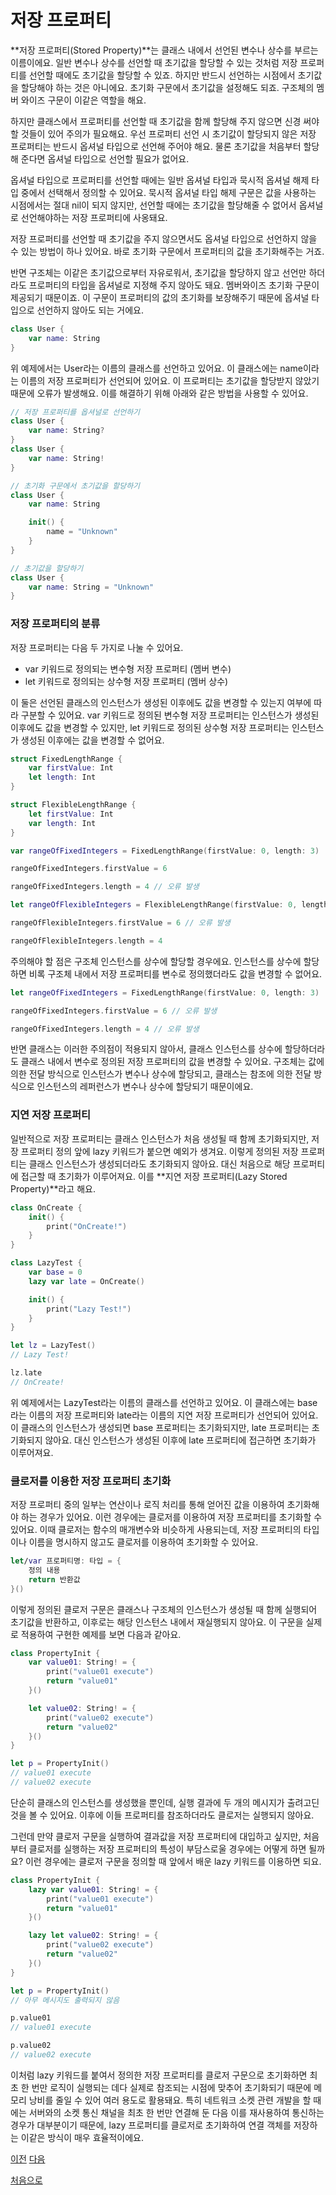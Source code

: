 # 저장 프로퍼티

**저장 프로퍼티(Stored Property)**는 클래스 내에서 선언된 변수나 상수를 부르는 이름이에요. 일반 변수나 상수를 선언할 때 초기값을 할당할 수 있는 것처럼 저장 프로퍼티를 선언할 때에도 초기값을 할당할 수 있죠. 하지만 반드시 선언하는 시점에서 초기값을 할당해야 하는 것은 아니에요. 초기화 구문에서 초기값을 설정해도 되죠. 구조체의 멤버 와이즈 구문이 이같은 역할을 해요.

하지만 클래스에서 프로퍼티를 선언할 때 초기값을 함께 할당해 주지 않으면 신경 써야 할 것들이 있어 주의가 필요해요. 우선 프로퍼티 선언 시 초기값이 할당되지 않은 저장 프로퍼티는 반드시 옵셔널 타입으로 선언해 주어야 해요. 물론 초기값을 처음부터 할당해 준다면 옵셔널 타입으로 선언할 필요가 없어요.

옵셔널 타입으로 프로퍼티를 선언할 때에는 일반 옵셔널 타입과 묵시적 옵셔널 해제 타입 중에서 선택해서 정의할 수 있어요. 묵시적 옵셔널 타입 해제 구문은 값을 사용하는 시점에서는 절대 nil이 되지 않지만, 선언할 때에는 초기값을 할당해줄 수 없어서 옵셔널로 선언해야하는 저장 프로퍼티에 사옹돼요.

저장 프로퍼티를 선언할 때 초기값을 주지 않으면서도 옵셔널 타입으로 선언하지 않을 수 있는 방법이 하나 있어요. 바로 초기화 구문에서 프로퍼티의 값을 초기화해주는 거죠.

반면 구조체는 이같은 초기값으로부터 자유로워서, 초기값을 할당하지 않고 선언만 하더라도 프로퍼티의 타입을 옵셔널로 지정해 주지 않아도 돼요. 멤버와이즈 초기화 구문이 제공되기 때문이죠. 이 구문이 프로퍼티의 값의 초기화를 보장해주기 때문에 옵셔널 타입으로 선언하지 않아도 되는 거에요.

```swift
class User {
    var name: String
}
```

위 예제에서는 User라는 이름의 클래스를 선언하고 있어요. 이 클래스에는 name이라는 이름의 저장 프로퍼티가 선언되어 있어요. 이 프로퍼티는 초기값을 할당받지 않았기 때문에 오류가 발생해요. 이를 해결하기 위해 아래와 같은 방법을 사용할 수 있어요.

```swift
// 저장 프로퍼티를 옵셔널로 선언하기
class User {
    var name: String?
}
class User {
    var name: String!
}

// 초기화 구문에서 초기값을 할당하기
class User {
    var name: String

    init() {
        name = "Unknown"
    }
}

// 초기값을 할당하기
class User {
    var name: String = "Unknown"
}
```

### 저장 프로퍼티의 분류

저장 프로퍼티는 다음 두 가지로 나눌 수 있어요.

- var 키워드로 정의되는 변수형 저장 프로퍼티 (멤버 변수)
- let 키워드로 정의되는 상수형 저장 프로퍼티 (멤버 상수)

이 둘은 선언된 클래스의 인스턴스가 생성된 이후에도 값을 변경할 수 있는지 여부에 따라 구분할 수 있어요. var 키워드로 정의된 변수형 저장 프로퍼티는 인스턴스가 생성된 이후에도 값을 변경할 수 있지만, let 키워드로 정의된 상수형 저장 프로퍼티는 인스턴스가 생성된 이후에는 값을 변경할 수 없어요.

```swift
struct FixedLengthRange {
    var firstValue: Int
    let length: Int
}

struct FlexibleLengthRange {
    let firstValue: Int
    var length: Int
}

var rangeOfFixedIntegers = FixedLengthRange(firstValue: 0, length: 3)

rangeOfFixedIntegers.firstValue = 6

rangeOfFixedIntegers.length = 4 // 오류 발생

let rangeOfFlexibleIntegers = FlexibleLengthRange(firstValue: 0, length: 3)

rangeOfFlexibleIntegers.firstValue = 6 // 오류 발생

rangeOfFlexibleIntegers.length = 4
```

주의해야 할 점은 구조체 인스턴스를 상수에 할당할 경우에요. 인스턴스를 상수에 할당하면 비록 구조체 내에서 저장 프로퍼티를 변수로 정의했더라도 값을 변경할 수 없어요.

```swift
let rangeOfFixedIntegers = FixedLengthRange(firstValue: 0, length: 3)

rangeOfFixedIntegers.firstValue = 6 // 오류 발생

rangeOfFixedIntegers.length = 4 // 오류 발생
```

반면 클래스는 이러한 주의점이 적용되지 않아서, 클래스 인스턴스를 상수에 할당하더라도 클래스 내에서 변수로 정의된 저장 프로퍼티의 값을 변경할 수 있어요. 구조체는 값에 의한 전달 방식으로 인스턴스가 변수나 상수에 할당되고, 클래스는 참조에 의한 전달 방식으로 인스턴스의 레퍼런스가 변수나 상수에 할당되기 때문이에요.

### 지연 저장 프로퍼티

일반적으로 저장 프로퍼티는 클래스 인스턴스가 처음 생성될 때 함께 초기화되지만, 저장 프로퍼티 정의 앞에 lazy 키워드가 붙으면 예외가 생겨요. 이렇게 정의된 저장 프로퍼티는 클래스 인스턴스가 생성되더라도 초기화되지 않아요. 대신 처음으로 해당 프로퍼티에 접근할 때 초기화가 이루어져요. 이를 **지연 저장 프로퍼티(Lazy Stored Property)**라고 해요.

```swift
class OnCreate {
    init() {
        print("OnCreate!")
    }
}

class LazyTest {
    var base = 0
    lazy var late = OnCreate()

    init() {
        print("Lazy Test!")
    }
}

let lz = LazyTest()
// Lazy Test!

lz.late
// OnCreate!
```

위 예제에서는 LazyTest라는 이름의 클래스를 선언하고 있어요. 이 클래스에는 base라는 이름의 저장 프로퍼티와 late라는 이름의 지연 저장 프로퍼티가 선언되어 있어요. 이 클래스의 인스턴스가 생성되면 base 프로퍼티는 초기화되지만, late 프로퍼티는 초기화되지 않아요. 대신 인스턴스가 생성된 이후에 late 프로퍼티에 접근하면 초기화가 이루어져요.

### 클로저를 이용한 저장 프로퍼티 초기화

저장 프로퍼티 중의 일부는 연산이나 로직 처리를 통해 얻어진 값을 이용하여 초기화해야 하는 경우가 있어요. 이런 경우에는 클로저를 이용하여 저장 프로퍼티를 초기화할 수 있어요. 이때 클로저는 함수의 매개변수와 비슷하게 사용되는데, 저장 프로퍼티의 타입이나 이름을 명시하지 않고도 클로저를 이용하여 초기화할 수 있어요.

```swift
let/var 프로퍼티명: 타입 = {
    정의 내용
    return 반환값
}()
```

이렇게 정의된 클로저 구문은 클래스나 구조체의 인스턴스가 생성될 때 함께 실행되어 초기값을 반환하고, 이후로는 해당 인스턴스 내에서 재실행되지 않아요. 이 구문을 실제로 적용하여 구현한 예제를 보면 다음과 같아요.

```swift
class PropertyInit {
    var value01: String! = {
        print("value01 execute")
        return "value01"
    }()

    let value02: String! = {
        print("value02 execute")
        return "value02"
    }()
}

let p = PropertyInit()
// value01 execute
// value02 execute
```

단순히 클래스의 인스턴스를 생성했을 뿐인데, 실행 결과에 두 개의 메시지가 출려고딘 것을 볼 수 있어요. 이후에 이들 프로퍼티를 참조하더라도 클로저는 실행되지 않아요.

그런데 만약 클로저 구문을 실행하여 결과값을 저장 프로퍼티에 대입하고 싶지만, 처음부터 클로저를 실행하는 저장 프로퍼티의 특성이 부담스로울 경우에는 어떻게 하면 될까요? 이런 경우에는 클로저 구문을 정의할 때 앞에서 배운 lazy 키워드를 이용하면 되요.

```swift
class PropertyInit {
    lazy var value01: String! = {
        print("value01 execute")
        return "value01"
    }()

    lazy let value02: String! = {
        print("value02 execute")
        return "value02"
    }()
}

let p = PropertyInit()
// 아무 메시지도 출력되지 않음

p.value01
// value01 execute

p.value02
// value02 execute
```

이처럼 lazy 키워드를 붙여서 정의한 저장 프로퍼티를 클로저 구문으로 초기화하면 최초 한 번만 로직이 실행되는 데다 실제로 참조되는 시점에 맞추어 초기화되기 때문에 메모리 낭비를 줄일 수 있어 여러 용도로 활용돼요. 특히 네트워크 소켓 관련 개발을 할 때에는 서버와의 소켓 통신 채널을 최초 한 번만 연결해 둔 다음 이를 재사용하여 통신하는 경우가 대부분이기 때문에, lazy 프로퍼티를 클로저로 초기화하여 연결 객체를 저장하는 이같은 방식이 매우 효율적이에요.

[이전](https://github.com/MojitoBar/iOS-DeepDive/blob/main/%EA%BC%BC%EA%BC%BC%ED%95%9C_%EC%9E%AC%EC%9D%80%EC%94%A8%EC%9D%98_Swift_%EB%AC%B8%EB%B2%95%ED%8E%B8/8.2.md)
[다음](https://github.com/MojitoBar/iOS-DeepDive/blob/main/%EA%BC%BC%EA%BC%BC%ED%95%9C_%EC%9E%AC%EC%9D%80%EC%94%A8%EC%9D%98_Swift_%EB%AC%B8%EB%B2%95%ED%8E%B8/8.2.2.md)

[처음으로](https://github.com/MojitoBar/iOS-DeepDive/blob/main/%EA%BC%BC%EA%BC%BC%ED%95%9C_%EC%9E%AC%EC%9D%80%EC%94%A8%EC%9D%98_Swift_%EB%AC%B8%EB%B2%95%ED%8E%B8/README.md)
